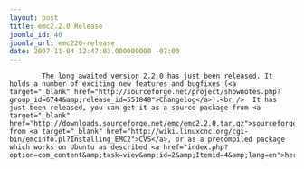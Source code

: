 ```yaml
---
layout: post
title: emc2.2.0 Release
joomla_id: 40
joomla_url: emc220-release
date: 2007-11-04 12:47:03.000000000 -07:00
---
```

 			The long awaited version 2.2.0 has just been released. It holds a number of exciting new features and bugfixes (<a target="_blank" href="http://sourceforge.net/project/shownotes.php?group_id=6744&amp;release_id=551848">Changelog</a>).<br />  It has just been released, you can get it as a source package from <a target="_blank" href="http://downloads.sourceforge.net/emc/emc2.2.0.tar.gz">sourceforge</a>, from <a target="_blank" href="http://wiki.linuxcnc.org/cgi-bin/emcinfo.pl?Installing_EMC2">CVS</a>, or as a precompiled package which works on Ubuntu as described <a href="index.php?option=com_content&amp;task=view&amp;id=2&amp;Itemid=4&amp;lang=en">here</a>.
